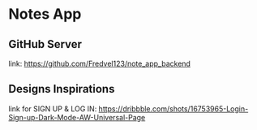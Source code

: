 # Notes App

## GitHub Server 

link: https://github.com/Fredvel123/note_app_backend

## Designs Inspirations

link for SIGN UP & LOG IN: https://dribbble.com/shots/16753965-Login-Sign-up-Dark-Mode-AW-Universal-Page